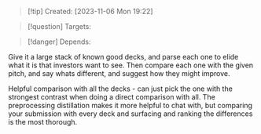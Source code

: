 
>[!tip] Created: [2023-11-06 Mon 19:22]

>[!question] Targets: 

>[!danger] Depends: 

Give it a large stack of known good decks, and parse each one to elide what it is that investors want to see.  Then compare each one with the given pitch, and say whats different, and suggest how they might improve.

Helpful comparison with all the decks - can just pick the one with the strongest contrast when doing a direct comparison with all.  The preprocessing distillation makes it more helpful to chat with, but comparing your submission with every deck and surfacing and ranking the differences is the most thorough.